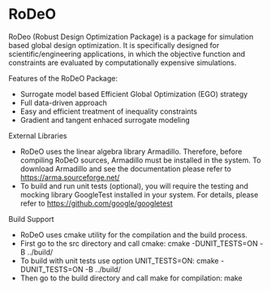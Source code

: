 # RoDeO
RoDeo (Robust Design Optimization Package) is a package for simulation based global design optimization. It is specifically designed
for scientific/engineering applications, in which the objective function and constraints are evaluated by computationally expensive simulations. 

Features of the RoDeO Package:
- Surrogate model based Efficient Global Optimization (EGO) strategy
- Full data-driven approach
- Easy and efficient treatment of inequality constraints
- Gradient and tangent enhaced surrogate modeling 
 
 
External Libraries
 - RoDeO uses the linear algebra library Armadillo. Therefore, before compiling RoDeO sources, Armadillo must be installed in the system. To download Armadillo and
 see the documentation please refer to https://arma.sourceforge.net/ 
 - To build and run unit tests (optional), you will require the testing and mocking library GoogleTest installed in your system. For details, please refer to 
 https://github.com/google/googletest
 
Build Support

- RoDeO uses cmake utility for the compilation and the build process. 
- First go to the src directory and call cmake: cmake -DUNIT_TESTS=ON -B ../build/  
- To build with unit tests use option UNIT_TESTS=ON: cmake -DUNIT_TESTS=ON -B ../build/
- Then go to the build directory and call make for compilation: make
